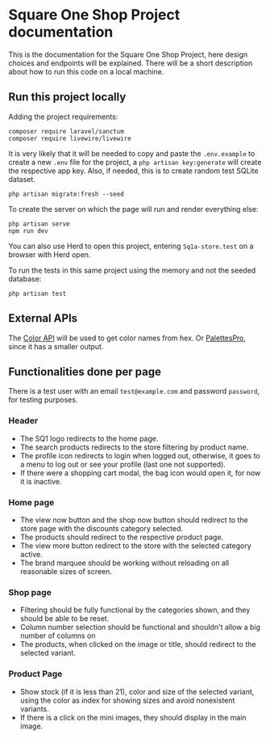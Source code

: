 # Square One Shop Project documentation

This is the documentation for the Square One Shop Project, here design choices and endpoints will be explained.
There will be a short description about how to run this code on a local machine.

## Run this project locally
Adding the project requirements:
```
composer require laravel/sanctum
composer require livewire/livewire
```

It is very likely that it will be needed to copy and paste the `.env.example` to create a new `.env` file for
the project, a `php artisan key:generate` will create the respective app key.
Also, if needed, this is to create random test SQLite dataset.
```
php artisan migrate:fresh --seed
```

To create the server on which the page will run and render everything else:
```
php artisan serve
npm run dev
```

You can also use Herd to open this project, entering `Sq1a-store.test` on a browser with Herd open.

To run the tests in this same project using the memory and not the seeded database:
```
php artisan test
```

## External APIs
The [Color API](https://www.thecolorapi.com) will be used to get color names from hex.
Or [PalettesPro](https://palettespro.com/), since it has a smaller output.

## Functionalities done per page
There is a test user with an email `test@example.com` and password `password`, for testing purposes.

### Header
- The SQ1 logo redirects to the home page.
- The search products redirects to the store filtering by product name.
- The profile icon redirects to login when logged out, otherwise, it goes to a menu to log out or see your profile (last one not supported).
- If there were a shopping cart modal, the bag icon would open it, for now it is inactive.

### Home page
- The view now button and the shop now button should redirect to the store page with the discounts category selected.
- The products should redirect to the respective product page.
- The view more button redirect to the store with the selected category active.
- The brand marquee should be working without reloading on all reasonable sizes of screen.

### Shop page
- Filtering should be fully functional by the categories shown, and they should be able to be reset.
- Column number selection should be functional and shouldn't allow a big number of columns on 
- The products, when clicked on the image or title, should redirect to the selected variant.

### Product Page
- Show stock (if it is less than 21), color and size of the selected variant, using the color as index for showing sizes and avoid nonexistent variants.
- If there is a click on the mini images, they should display in the main image.
